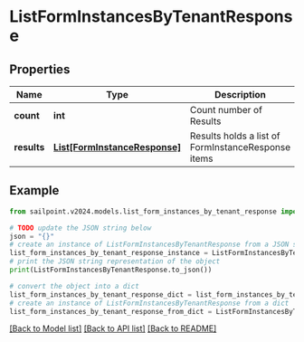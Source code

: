 # ListFormInstancesByTenantResponse


## Properties

Name | Type | Description | Notes
------------ | ------------- | ------------- | -------------
**count** | **int** | Count number of Results | [optional] 
**results** | [**List[FormInstanceResponse]**](FormInstanceResponse.md) | Results holds a list of FormInstanceResponse items | [optional] 

## Example

```python
from sailpoint.v2024.models.list_form_instances_by_tenant_response import ListFormInstancesByTenantResponse

# TODO update the JSON string below
json = "{}"
# create an instance of ListFormInstancesByTenantResponse from a JSON string
list_form_instances_by_tenant_response_instance = ListFormInstancesByTenantResponse.from_json(json)
# print the JSON string representation of the object
print(ListFormInstancesByTenantResponse.to_json())

# convert the object into a dict
list_form_instances_by_tenant_response_dict = list_form_instances_by_tenant_response_instance.to_dict()
# create an instance of ListFormInstancesByTenantResponse from a dict
list_form_instances_by_tenant_response_from_dict = ListFormInstancesByTenantResponse.from_dict(list_form_instances_by_tenant_response_dict)
```
[[Back to Model list]](../README.md#documentation-for-models) [[Back to API list]](../README.md#documentation-for-api-endpoints) [[Back to README]](../README.md)


